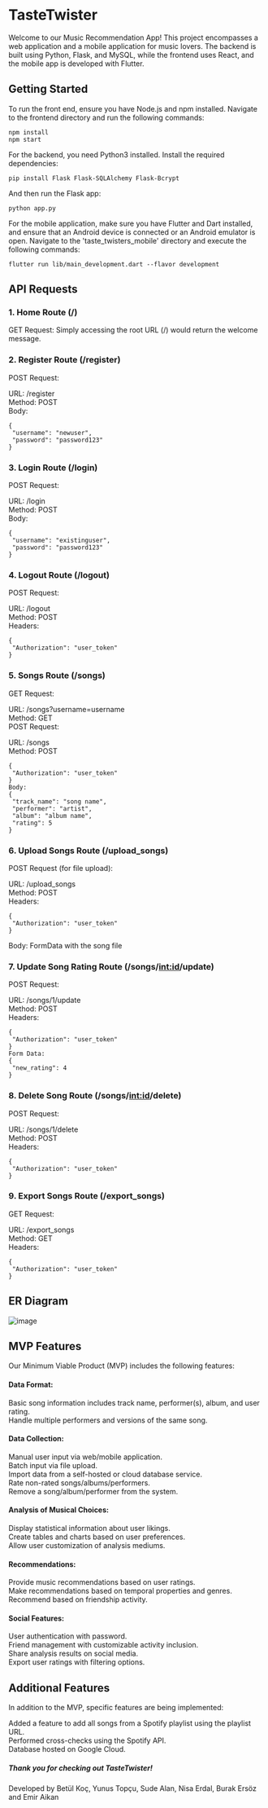 # TasteTwister

Welcome to our Music Recommendation App! This project encompasses a web application and a mobile application for music lovers. The backend is built using Python, Flask, and MySQL, while the frontend uses React, and the mobile app is developed with Flutter.

## Getting Started

To run the front end, ensure you have Node.js and npm installed. Navigate to the frontend directory and run the following commands:

```
npm install
npm start
```
For the backend, you need Python3 installed. Install the required dependencies:

```
pip install Flask Flask-SQLAlchemy Flask-Bcrypt
```
And then run the Flask app:

```
python app.py
```

For the mobile application, make sure you have Flutter and Dart installed, and ensure that an Android device is connected or an Android emulator is open. Navigate to the 'taste_twisters_mobile' directory and execute the following commands:
```
flutter run lib/main_development.dart --flavor development
```
## API Requests
### 1. Home Route (/)
GET Request: Simply accessing the root URL (/) would return the welcome message.

### 2. Register Route (/register)
POST Request:

URL: /register  
Method: POST  
Body:
```
{
 "username": "newuser",
 "password": "password123"
}
```
### 3. Login Route (/login)
POST Request:  

URL: /login  
Method: POST  
Body:
```
{
 "username": "existinguser",
 "password": "password123"
}
```
### 4. Logout Route (/logout)
POST Request:

URL: /logout  
Method: POST  
Headers:
```
{
 "Authorization": "user_token"
}
```
### 5. Songs Route (/songs)
GET Request:

URL: /songs?username=username  
Method: GET  
POST Request:  
 
URL: /songs  
Method: POST  
```
{
 "Authorization": "user_token"
}
Body:
{
 "track_name": "song name",
 "performer": "artist",
 "album": "album name",
 "rating": 5
}
```
### 6. Upload Songs Route (/upload_songs)
POST Request (for file upload):

URL: /upload_songs  
Method: POST  
Headers:  
```
{
 "Authorization": "user_token"
}
```
Body: FormData with the song file
### 7. Update Song Rating Route (/songs/<int:id>/update)
POST Request:  

URL: /songs/1/update   
Method: POST  
Headers:
```
{
 "Authorization": "user_token"
}
Form Data:
{
 "new_rating": 4
}
```
### 8. Delete Song Route (/songs/<int:id>/delete)
POST Request:  

URL: /songs/1/delete  
Method: POST  
Headers:
```
{
 "Authorization": "user_token"
}
```
### 9. Export Songs Route (/export_songs)
GET Request:

URL: /export_songs  
Method: GET  
Headers:  
```
{
 "Authorization": "user_token"
}
```
## ER Diagram
![image](https://github.com/nisaerdal7/CS308_TasteTwister/assets/76566903/13d3a4b5-9e25-462a-b72d-6de278c9c0ec)



## MVP Features
Our Minimum Viable Product (MVP) includes the following features:

#### Data Format:

Basic song information includes track name, performer(s), album, and user rating.  
Handle multiple performers and versions of the same song.  
#### Data Collection:

Manual user input via web/mobile application.  
Batch input via file upload.  
Import data from a self-hosted or cloud database service.  
Rate non-rated songs/albums/performers.  
Remove a song/album/performer from the system.  
#### Analysis of Musical Choices:

Display statistical information about user likings.   
Create tables and charts based on user preferences.   
Allow user customization of analysis mediums.  
#### Recommendations:

Provide music recommendations based on user ratings.  
Make recommendations based on temporal properties and genres.  
Recommend based on friendship activity.  
#### Social Features:

User authentication with password.  
Friend management with customizable activity inclusion.  
Share analysis results on social media.  
Export user ratings with filtering options.  

## Additional Features 
In addition to the MVP, specific features are being implemented:  

Added a feature to add all songs from a Spotify playlist using the playlist URL.  
Performed cross-checks using the Spotify API.  
Database hosted on Google Cloud.  

##### Thank you for checking out TasteTwister!

Developed by Betül Koç, Yunus Topçu, Sude Alan, Nisa Erdal, Burak Ersöz and Emir Aikan

